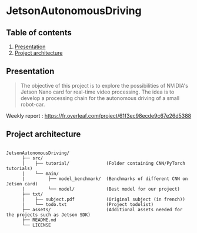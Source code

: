 # JetsonAutonomousDriving

## Table of contents

1. [Presentation](#presentation)
2. [Project architecture](#project-architecture)

## Presentation

>The objective of this project is to explore the possibilities of NVIDIA's Jetson Nano card for real-time video processing. The idea is to develop a processing chain for the autonomous driving of a small robot-car.

Weekly report : https://fr.overleaf.com/project/61f3ec98ecde9c67e26d5388

## Project architecture

<pre><code>
JetsonAutonomousDriving/
      ├── src/                   
      |    ├── tutorial/              (Folder containing CNN/PyTorch tutorials)
      |    └── main/              
      |			├── model_benchmark/  (Benchmarks of different CNN on Jetson card) 
      |			└── model/            (Best model for our project)
      ├── txt/                   
      |    ├── subject.pdf            (Original subject (in french))
      |    └── todo.txt               (Project todolist)
      ├── assets/ 	                  (Additional assets needed for the projects such as Jetson SDK) 
      ├── README.md		          
      └── LICENSE  
</pre></code>
